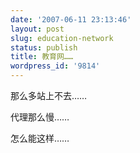 ```yaml
---
date: '2007-06-11 23:13:46'
layout: post
slug: education-network
status: publish
title: 教育网……
wordpress_id: '9814'
---
```


那么多站上不去……


代理那么慢……


怎么能这样……
